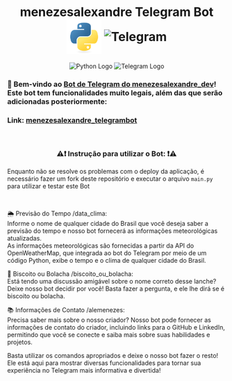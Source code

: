 <h1 align="center">menezesalexandre Telegram Bot<img align="center" alt="Python" height="80" width="80" src="https://raw.githubusercontent.com/devicons/devicon/master/icons/python/python-original.svg">  <img align="center" alt="Telegram" height="80" width="80" src="https://upload.wikimedia.org/wikipedia/commons/8/82/Telegram_logo.svg"></h1> 

<div align="center">

  <img src="https://img.shields.io/badge/Python-3776AB?style=for-the-badge&logo=python&logoColor=white" alt="Python Logo">
  <img src="https://img.shields.io/badge/Telegram-2CA5E0?style=for-the-badge&logo=telegram&logoColor=white" alt="Telegram Logo">
  
</div>

### 🤖 Bem-vindo ao [Bot de Telegram do menezesalexandre_dev](https://t.me/AlemenezesBot)! Este bot tem funcionalidades muito legais, além das que serão adicionadas posteriormente:

### Link: [menezesalexandre_telegrambot](https://t.me/AlemenezesBot)

&nbsp;

<h3 align="center">⚠️❗ Instrução para utilizar o Bot: ❗⚠️ </h3>

Enquanto não se resolve os problemas com o deploy da aplicação, é necessário fazer um fork deste repositório e executar o arquivo ` main.py ` para utilizar e testar este Bot

&nbsp;

🌦️ Previsão do Tempo /data_clima: 
<br>Informe o nome de qualquer cidade do Brasil que você deseja saber a previsão do tempo e nosso bot fornecerá as informações meteorológicas atualizadas.
<br>As informações meteorológicas são fornecidas a partir da API do OpenWeatherMap, que integrada ao bot do Telegram por meio de um código Python, exibe o tempo e o clima de qualquer cidade do Brasil.

🍪 Biscoito ou Bolacha /biscoito_ou_bolacha: 
<br>Está tendo uma discussão amigável sobre o nome correto desse lanche? Deixe nosso bot decidir por você! Basta fazer a pergunta, e ele lhe dirá se é biscoito ou bolacha.

📚 Informações de Contato /alemenezes: 
<br>Precisa saber mais sobre o nosso criador? Nosso bot pode fornecer as informações de contato do criador, incluindo links para o GitHub e LinkedIn, permitindo que você se conecte e saiba mais sobre suas habilidades e projetos.

Basta utilizar os comandos apropriados e deixe o nosso bot fazer o resto! Ele está aqui para mostrar diversas funcionalidades para tornar sua experiência no Telegram mais informativa e divertida!
